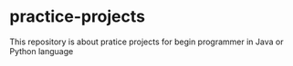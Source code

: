 # practice-projects
This repository is about pratice projects for begin programmer in Java or Python language

